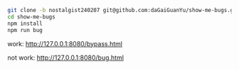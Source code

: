 ``` bash
git clone -b nostalgist240207 git@github.com:daGaiGuanYu/show-me-bugs.git
cd show-me-bugs
npm install
npm run bug
```

work: http://127.0.0.1:8080/bypass.html

not work: http://127.0.0.1:8080/bug.html
